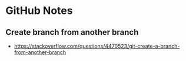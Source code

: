 # GitHub Notes

## Create branch from another branch
- https://stackoverflow.com/questions/4470523/git-create-a-branch-from-another-branch

